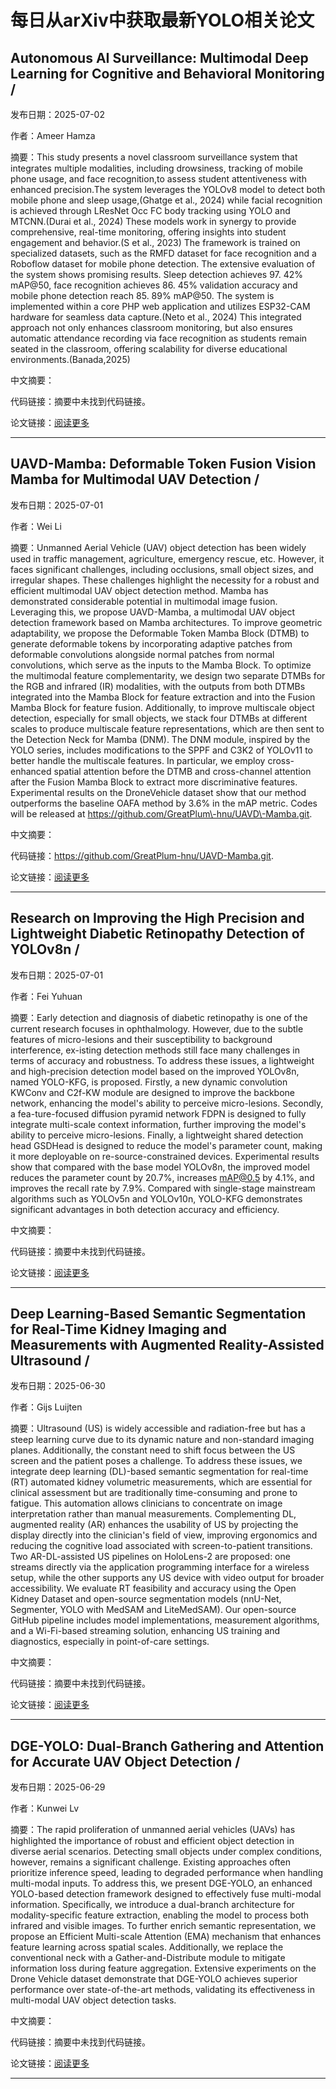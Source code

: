 # 每日从arXiv中获取最新YOLO相关论文


## Autonomous AI Surveillance: Multimodal Deep Learning for Cognitive and Behavioral Monitoring / 

发布日期：2025-07-02

作者：Ameer Hamza

摘要：This study presents a novel classroom surveillance system that integrates multiple modalities, including drowsiness, tracking of mobile phone usage, and face recognition,to assess student attentiveness with enhanced precision.The system leverages the YOLOv8 model to detect both mobile phone and sleep usage,\(Ghatge et al., 2024\) while facial recognition is achieved through LResNet Occ FC body tracking using YOLO and MTCNN.\(Durai et al., 2024\) These models work in synergy to provide comprehensive, real\-time monitoring, offering insights into student engagement and behavior.\(S et al., 2023\) The framework is trained on specialized datasets, such as the RMFD dataset for face recognition and a Roboflow dataset for mobile phone detection. The extensive evaluation of the system shows promising results. Sleep detection achieves 97. 42% mAP@50, face recognition achieves 86. 45% validation accuracy and mobile phone detection reach 85. 89% mAP@50. The system is implemented within a core PHP web application and utilizes ESP32\-CAM hardware for seamless data capture.\(Neto et al., 2024\) This integrated approach not only enhances classroom monitoring, but also ensures automatic attendance recording via face recognition as students remain seated in the classroom, offering scalability for diverse educational environments.\(Banada,2025\)

中文摘要：


代码链接：摘要中未找到代码链接。

论文链接：[阅读更多](http://arxiv.org/abs/2507.01590v1)

---


## UAVD\-Mamba: Deformable Token Fusion Vision Mamba for Multimodal UAV Detection / 

发布日期：2025-07-01

作者：Wei Li

摘要：Unmanned Aerial Vehicle \(UAV\) object detection has been widely used in traffic management, agriculture, emergency rescue, etc. However, it faces significant challenges, including occlusions, small object sizes, and irregular shapes. These challenges highlight the necessity for a robust and efficient multimodal UAV object detection method. Mamba has demonstrated considerable potential in multimodal image fusion. Leveraging this, we propose UAVD\-Mamba, a multimodal UAV object detection framework based on Mamba architectures. To improve geometric adaptability, we propose the Deformable Token Mamba Block \(DTMB\) to generate deformable tokens by incorporating adaptive patches from deformable convolutions alongside normal patches from normal convolutions, which serve as the inputs to the Mamba Block. To optimize the multimodal feature complementarity, we design two separate DTMBs for the RGB and infrared \(IR\) modalities, with the outputs from both DTMBs integrated into the Mamba Block for feature extraction and into the Fusion Mamba Block for feature fusion. Additionally, to improve multiscale object detection, especially for small objects, we stack four DTMBs at different scales to produce multiscale feature representations, which are then sent to the Detection Neck for Mamba \(DNM\). The DNM module, inspired by the YOLO series, includes modifications to the SPPF and C3K2 of YOLOv11 to better handle the multiscale features. In particular, we employ cross\-enhanced spatial attention before the DTMB and cross\-channel attention after the Fusion Mamba Block to extract more discriminative features. Experimental results on the DroneVehicle dataset show that our method outperforms the baseline OAFA method by 3.6% in the mAP metric. Codes will be released at https://github.com/GreatPlum\-hnu/UAVD\-Mamba.git.

中文摘要：


代码链接：https://github.com/GreatPlum-hnu/UAVD-Mamba.git.

论文链接：[阅读更多](http://arxiv.org/abs/2507.00849v1)

---


## Research on Improving the High Precision and Lightweight Diabetic Retinopathy Detection of YOLOv8n / 

发布日期：2025-07-01

作者：Fei Yuhuan

摘要：Early detection and diagnosis of diabetic retinopathy is one of the current research focuses in ophthalmology. However, due to the subtle features of micro\-lesions and their susceptibility to background interference, ex\-isting detection methods still face many challenges in terms of accuracy and robustness. To address these issues, a lightweight and high\-precision detection model based on the improved YOLOv8n, named YOLO\-KFG, is proposed. Firstly, a new dynamic convolution KWConv and C2f\-KW module are designed to improve the backbone network, enhancing the model's ability to perceive micro\-lesions. Secondly, a fea\-ture\-focused diffusion pyramid network FDPN is designed to fully integrate multi\-scale context information, further improving the model's ability to perceive micro\-lesions. Finally, a lightweight shared detection head GSDHead is designed to reduce the model's parameter count, making it more deployable on re\-source\-constrained devices. Experimental results show that compared with the base model YOLOv8n, the improved model reduces the parameter count by 20.7%, increases mAP@0.5 by 4.1%, and improves the recall rate by 7.9%. Compared with single\-stage mainstream algorithms such as YOLOv5n and YOLOv10n, YOLO\-KFG demonstrates significant advantages in both detection accuracy and efficiency.

中文摘要：


代码链接：摘要中未找到代码链接。

论文链接：[阅读更多](http://arxiv.org/abs/2507.00780v1)

---


## Deep Learning\-Based Semantic Segmentation for Real\-Time Kidney Imaging and Measurements with Augmented Reality\-Assisted Ultrasound / 

发布日期：2025-06-30

作者：Gijs Luijten

摘要：Ultrasound \(US\) is widely accessible and radiation\-free but has a steep learning curve due to its dynamic nature and non\-standard imaging planes. Additionally, the constant need to shift focus between the US screen and the patient poses a challenge. To address these issues, we integrate deep learning \(DL\)\-based semantic segmentation for real\-time \(RT\) automated kidney volumetric measurements, which are essential for clinical assessment but are traditionally time\-consuming and prone to fatigue. This automation allows clinicians to concentrate on image interpretation rather than manual measurements. Complementing DL, augmented reality \(AR\) enhances the usability of US by projecting the display directly into the clinician's field of view, improving ergonomics and reducing the cognitive load associated with screen\-to\-patient transitions. Two AR\-DL\-assisted US pipelines on HoloLens\-2 are proposed: one streams directly via the application programming interface for a wireless setup, while the other supports any US device with video output for broader accessibility. We evaluate RT feasibility and accuracy using the Open Kidney Dataset and open\-source segmentation models \(nnU\-Net, Segmenter, YOLO with MedSAM and LiteMedSAM\). Our open\-source GitHub pipeline includes model implementations, measurement algorithms, and a Wi\-Fi\-based streaming solution, enhancing US training and diagnostics, especially in point\-of\-care settings.

中文摘要：


代码链接：摘要中未找到代码链接。

论文链接：[阅读更多](http://arxiv.org/abs/2506.23721v1)

---


## DGE\-YOLO: Dual\-Branch Gathering and Attention for Accurate UAV Object Detection / 

发布日期：2025-06-29

作者：Kunwei Lv

摘要：The rapid proliferation of unmanned aerial vehicles \(UAVs\) has highlighted the importance of robust and efficient object detection in diverse aerial scenarios. Detecting small objects under complex conditions, however, remains a significant challenge. Existing approaches often prioritize inference speed, leading to degraded performance when handling multi\-modal inputs. To address this, we present DGE\-YOLO, an enhanced YOLO\-based detection framework designed to effectively fuse multi\-modal information. Specifically, we introduce a dual\-branch architecture for modality\-specific feature extraction, enabling the model to process both infrared and visible images. To further enrich semantic representation, we propose an Efficient Multi\-scale Attention \(EMA\) mechanism that enhances feature learning across spatial scales. Additionally, we replace the conventional neck with a Gather\-and\-Distribute module to mitigate information loss during feature aggregation. Extensive experiments on the Drone Vehicle dataset demonstrate that DGE\-YOLO achieves superior performance over state\-of\-the\-art methods, validating its effectiveness in multi\-modal UAV object detection tasks.

中文摘要：


代码链接：摘要中未找到代码链接。

论文链接：[阅读更多](http://arxiv.org/abs/2506.23252v1)

---

